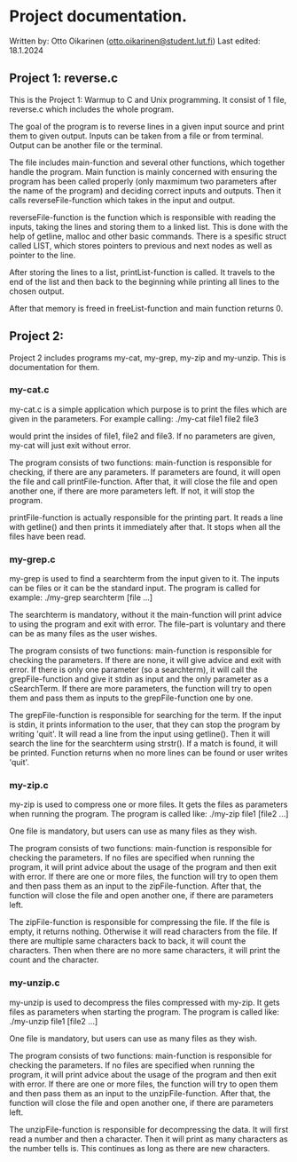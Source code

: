 # Project documentation. 

Written by: Otto Oikarinen (otto.oikarinen@student.lut.fi)
Last edited: 18.1.2024

## Project 1: reverse.c

This is the Project 1: Warmup to C and Unix programming. 
It consist of 1 file, reverse.c which includes the whole program. 

The goal of the program is to reverse lines in a given input source and print them to given output. Inputs can be taken from a file or from terminal. Output can be another file or the terminal.

The file includes main-function and several other functions, which together handle the program. Main function is mainly concerned with ensuring the program has been called properly (only maxmimum two parameters after the name of the program) and deciding correct inputs and outputs. Then it calls reverseFile-function which takes in the input and output. 

reverseFile-function is the function which is responsible with reading the inputs, taking the lines and storing them to a linked list. This is done with the help of getline, malloc and other basic commands. There is a spesific struct called LIST, which stores pointers to previous and next nodes as well as pointer to the line. 

After storing the lines to a list, printList-function is called. It travels to the end of the list and then back to the beginning while printing all lines to the chosen output. 

After that memory is freed in freeList-function and main function returns 0.

## Project 2:

Project 2 includes programs my-cat, my-grep, my-zip and my-unzip. This is documentation for them. 

### my-cat.c

my-cat.c is a simple application which purpose is to print the files which are given in the parameters. For example calling:
./my-cat file1 file2 file3

would print the insides of file1, file2 and file3. If no parameters are given, my-cat will just exit without error. 

The program consists of two functions:
main-function is responsible for checking, if there are any parameters. If parameters are found, it will open the file and call printFile-function. After that, it will close the file and open another one, if there are more parameters left. If not, it will stop the program.

printFile-function is actually responsible for the printing part. It reads a line with getline() and then prints it immediately after that. It stops when all the files have been read.

### my-grep.c

my-grep is used to find a searchterm from the input given to it. The inputs can be files or it can be the standard input. The program is called for example:
./my-grep searchterm [file ...]

The searchterm is mandatory, without it the main-function will print advice to using the program and exit with error. The file-part is voluntary and there can be as many files as the user wishes.

The program consists of two functions:
main-function is responsible for checking the parameters. If there are none, it will give advice and exit with error. If there is only one parameter (so a searchterm), it will call the grepFile-function and give it stdin as input and the only parameter as a cSearchTerm. If there are more parameters, the function will try to open them and pass them as inputs to the grepFile-function one by one. 

The grepFile-function is responsible for searching for the term. If the input is stdin, it prints information to the user, that they can stop the program by writing 'quit'. It will read a line from the input using getline(). Then it will search the line for the searchterm using strstr(). If a match is found, it will be printed. Function returns when no more lines can be found or user writes 'quit'.

### my-zip.c

my-zip is used to compress one or more files. It gets the files as parameters when running the program. The program is called like:
./my-zip file1 [file2 ...]

One file is mandatory, but users can use as many files as they wish. 

The program consists of two functions:
main-function is responsible for checking the parameters. If no files are specified when running the program, it will print advice about the usage of the program and then exit with error. If there are one or more files, the function will try to open them and then pass them as an input to the zipFile-function. After that, the function will close the file and open another one, if there are parameters left. 

The zipFile-function is responsible for compressing the file. If the file is empty, it returns nothing. Otherwise it will read characters from the file. If there are multiple same characters back to back, it will count the characters. Then when there are no more same characters, it will print the count and the character. 

### my-unzip.c

my-unzip is used to decompress the files compressed with my-zip. It gets files as parameters when starting the program. The program is called like:
./my-unzip file1 [file2 ...]

One file is mandatory, but users can use as many files as they wish.

The program consists of two functions:
main-function is responsible for checking the parameters. If no files are specified when running the program, it will print advice about the usage of the program and then exit with error. If there are one or more files, the function will try to open them and then pass them as an input to the unzipFile-function. After that, the function will close the file and open another one, if there are parameters left. 

The unzipFile-function is responsible for decompressing the data. It will first read a number and then a character. Then it will print as many characters as the number tells is. This continues as long as there are new characters.